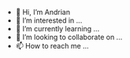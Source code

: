 - 👋 Hi, I’m Andrian
- 👀 I’m interested in ...
- 🌱 I’m currently learning ...
- 💞️ I’m looking to collaborate on ...
- 📫 How to reach me ...

<!---
anromas/anromas is a ✨ special ✨ repository because its `README.md` (this file) appears on your GitHub profile.
You can click the Preview link to take a look at your changes.
--->
